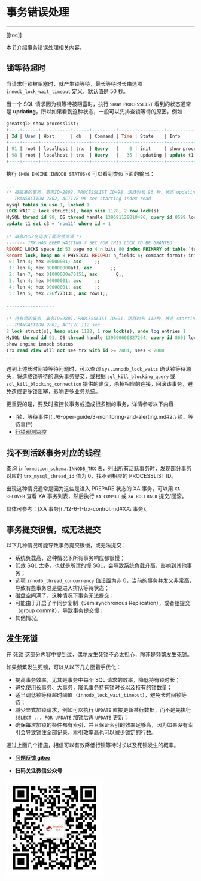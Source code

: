 # 事务错误处理
---

[[toc]]

本节介绍事务错误处理相关内容。

## 锁等待超时

当请求行锁被阻塞时，就产生锁等待，最长等待时长由选项 `innodb_lock_wait_timeout` 定义，默认值是 50 秒。

当一个 SQL 请求因为锁等待被阻塞时，执行 `SHOW PROCESSLIST` 看到的状态通常是 **updating**，所以如果看到这种状态，一般可以先排查锁等待的原因，例如：

```sql
greatsql> show processlist;
+----+------+-----------+------+---------+------+----------+-----------------------------------------+---------+-----------+---------------+
| Id | User | Host      | db   | Command | Time | State    | Info                                    | Time_ms | Rows_sent | Rows_examined |
+----+------+-----------+------+---------+------+----------+-----------------------------------------+---------+-----------+---------------+
| 91 | root | localhost | trx  | Query   |    0 | init     | show processlist                        |       0 |         0 |             0 |   <- 持有锁的事务
| 98 | root | localhost | trx  | Query   |   35 | updating | update t1 set c3 = 'row11' where id = 1 |   35617 |         0 |             0 |   <- 被阻塞的事务
+----+------+-----------+------+---------+------+----------+-----------------------------------------+---------+-----------+---------------+
```

执行 `SHOW ENGINE INNODB STATUS\G` 可以看到类似下面的输出：

```sql
...
/* 被阻塞的事务，事务ID=2802，PROCESSLIST ID=98，活跃时长 96 秒，状态 updating */
---TRANSACTION 2802, ACTIVE 96 sec starting index read
mysql tables in use 1, locked 1
LOCK WAIT 2 lock struct(s), heap size 1128, 2 row lock(s)
MySQL thread id 98, OS thread handle 139691128010496, query id 8599 localhost root updating
update t1 set c3 = 'row11' where id = 1

/* 事务2802在请求下面的锁资源 */
------- TRX HAS BEEN WAITING 7 SEC FOR THIS LOCK TO BE GRANTED:
RECORD LOCKS space id 53 page no 4 n bits 80 index PRIMARY of table `trx`.`t1` trx id 2802 lock_mode X locks rec but not gap waiting
Record lock, heap no 8 PHYSICAL RECORD: n_fields 6; compact format; info bits 0
 0: len 4; hex 00000001; asc     ;;
 1: len 6; hex 000000000af1; asc       ;;
 2: len 7; hex 01000000e70151; asc       Q;;
 3: len 4; hex 00000001; asc     ;;
 4: len 4; hex 00000001; asc     ;;
 5: len 5; hex 726f773131; asc row11;;

------------------

/* 持有锁的事务，事务ID=2801，PROCESSLIST ID=91，活跃时长 112秒，状态 starting */
---TRANSACTION 2801, ACTIVE 112 sec
2 lock struct(s), heap size 1128, 1 row lock(s), undo log entries 1
MySQL thread id 91, OS thread handle 139690606827264, query id 8601 localhost root starting
show engine innodb status
Trx read view will not see trx with id >= 2801, sees < 2800
...
```

遇到上述长时间锁等待问题时，可以查询 `sys.innodb_lock_waits` 确认锁等待源头，将造成锁等待的源头事务提交，或根据 `sql_kill_blocking_query` 或 `sql_kill_blocking_connection` 提供的建议，杀掉相应的连接，回滚该事务，避免造成更多锁阻塞，影响更多业务系统。

更重要的是，要及时监控长事务或造成很多锁的事务，详情参考以下内容
- [锁、等待事件](../6-oper-guide/3-monitoring-and-alerting.md#2.\ 锁、等待事件)
- [行锁观测监控](./12-6-3-trx-mvcc-and-locking.md#行锁观测监控) 


## 找不到活跃事务对应的线程

查询 `information_schema.INNODB_TRX` 表，列出所有活跃事务时，发现部分事务对应的 `trx_mysql_thread_id` 值为 0，找不到相应的 PROCESSLIST ID。

出现这种情况通常是因为这些是进入 PREPARE 状态的 XA 事务，可以用 `XA RECOVER` 查看 XA 事务列表，然后执行 `XA COMMIT` 或 `XA ROLLBACK` 提交/回滚。

具体可参考：[XA 事务](./12-6-1-trx-control.md#XA\ 事务)。

## 事务提交很慢，或无法提交

以下几种情况可能导致事务提交很慢，或无法提交：
- 系统负载高，这种情况下所有事务响应都很慢；
- 低效 SQL 太多，也就是所谓的慢 SQL，会导致系统负载升高，影响到其他事务；
- 选项 `innodb_thread_concurrency` 值设置为非 0，当前的事务并发又非常高，导致有些事务总是要进入排队等待状态；
- 磁盘空间满了，这种情况下事务无法提交； 
- 可能由于开启了半同步复制（Semisynchronous Replication），或者组提交（group commit），导致事务提交慢；
- 其他情况。

## 发生死锁

在 [死锁](./12-6-3-trx-mvcc-and-locking.md#死锁) 这部分内容中提到过，偶尔发生死锁不必太担心，除非是频繁发生死锁。

如果频繁发生死锁，可以从以下几方面着手优化：
- 提高事务效率，尤其是事务中每个 SQL 请求的效率，降低持有锁时长；
- 避免使用长事务、大事务，降低事务持有锁时长以及持有的锁数量；
- 适当调低锁等待超时阈值（`innodb_lock_wait_timeout`），避免长时间锁等待；
- 减少显式加锁请求，例如可以执行 `UPDATE` 直接更新某行数据，而不是先执行 `SELECT ... FOR UPDATE` 加锁后再 `UPDATE` 更新；
- 确保每次加锁的条件都有索引，并且保证索引的效率足够高，因为如果没有索引会导致锁住全部记录，索引效率高也可以减少锁定的行数。

通过上面几个措施，相信可以有效降低行锁等待时长以及死锁发生的概率。


- **[问题反馈 gitee](https://gitee.com/GreatSQL/GreatSQL-Manual/issues)**

- **扫码关注微信公众号**

![greatsql-wx](../greatsql-wx.jpg)
